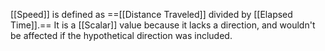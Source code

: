 [[Speed]] is defined as ==[[Distance Traveled]] divided by [[Elapsed Time]].== It is a [[Scalar]] value because it lacks a direction, and wouldn't be affected if the hypothetical direction was included. 